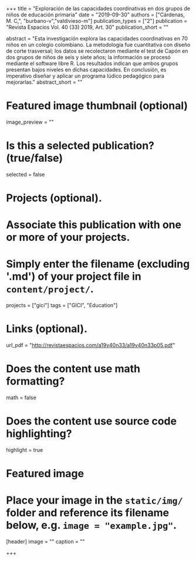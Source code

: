 +++
title = "Exploración de las capacidades coordinativas en dos grupos de niños de educación primaria"
date = "2019-09-30"
authors = ["Cárdenas, M. C,", "burbano-v","valdivieso-m"]
publication_types = ["2"]
publication = "Revista Espacios Vol. 40 (33) 2019, Art. 30"
publication_short = ""

abstract = "Esta investigación explora las capacidades coordinativas en 70 niños en un colegio colombiano. La metodología fue cuantitativa con diseño de corte trasversal; los datos se recolectaron mediante el test de Capón en dos grupos de niños de seis y siete años; la información se procesó mediante el software libre R. Los resultados indican que ambos grupos presentan bajos niveles en dichas capacidades. En conclusión, es imperativo diseñar y aplicar un programa lúdico pedagógico para mejorarlas."
abstract_short = ""

# Featured image thumbnail (optional)
image_preview = ""

# Is this a selected publication? (true/false)
selected = false

# Projects (optional).
#   Associate this publication with one or more of your projects.
#   Simply enter the filename (excluding '.md') of your project file in `content/project/`.
projects = ["gici"]
tags = ["GICI", "Education"]
# Links (optional).
url_pdf = "http://revistaespacios.com/a19v40n33/a19v40n33p05.pdf"

# Does the content use math formatting?
math = false

# Does the content use source code highlighting?
highlight = true

# Featured image
# Place your image in the `static/img/` folder and reference its filename below, e.g. `image = "example.jpg"`.
[header]
image = ""
caption = ""

+++

